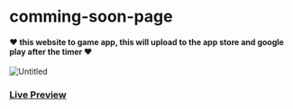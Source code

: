 # comming-soon-page

#### ❤ this website to game app, this will upload to the app store and google play after the timer ❤


![Untitled](https://user-images.githubusercontent.com/94475130/173209022-788d8f83-b57c-4208-a06b-c9fcb6915405.png)



### [**Live Preview**](https://mohamedmontaser1.github.io/comming-soon-page/)
